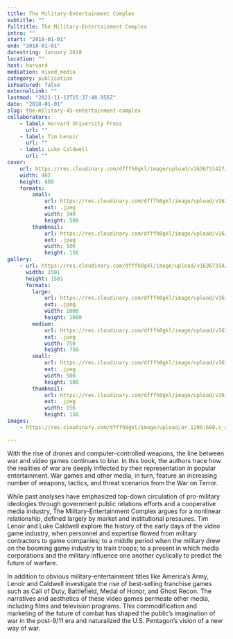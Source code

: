 ```yaml
---
title: The Military-Entertainment Complex
subtitle: ""
fulltitle: The Military-Entertainment Complex
intro: ""
start: "2018-01-01"
end: "2018-01-01"
datestring: January 2018
location: ""
host: harvard
mediation: mixed_media
category: publication
isFeatured: false
externalLink: ""
lastmod: "2021-11-12T15:37:48.956Z"
date: "2018-01-01"
slug: the-military-45-entertainment-complex
collaborators:
    - label: Harvard University Press
      url: ""
    - label: Tim Lenoir
      url: ""
    - label: Luke Caldwell
      url: ""
cover:
    url: https://res.cloudinary.com/dfffh0gkl/image/upload/v1636731427/mecomplex1_f98e6dfc41.jpg
    width: 462
    height: 680
    formats:
        small:
            url: https://res.cloudinary.com/dfffh0gkl/image/upload/v1636731428/small_mecomplex1_f98e6dfc41.jpg
            ext: .jpeg
            width: 340
            height: 500
        thumbnail:
            url: https://res.cloudinary.com/dfffh0gkl/image/upload/v1636731428/thumbnail_mecomplex1_f98e6dfc41.jpg
            ext: .jpeg
            width: 106
            height: 156
gallery:
    - url: https://res.cloudinary.com/dfffh0gkl/image/upload/v1636731427/mecomplex2_aa6ee5ffb9.jpg
      width: 1501
      height: 1501
      formats:
        large:
            url: https://res.cloudinary.com/dfffh0gkl/image/upload/v1636731428/large_mecomplex2_aa6ee5ffb9.jpg
            ext: .jpeg
            width: 1000
            height: 1000
        medium:
            url: https://res.cloudinary.com/dfffh0gkl/image/upload/v1636731429/medium_mecomplex2_aa6ee5ffb9.jpg
            ext: .jpeg
            width: 750
            height: 750
        small:
            url: https://res.cloudinary.com/dfffh0gkl/image/upload/v1636731429/small_mecomplex2_aa6ee5ffb9.jpg
            ext: .jpeg
            width: 500
            height: 500
        thumbnail:
            url: https://res.cloudinary.com/dfffh0gkl/image/upload/v1636731428/thumbnail_mecomplex2_aa6ee5ffb9.jpg
            ext: .jpeg
            width: 156
            height: 156
images:
    - https://res.cloudinary.com/dfffh0gkl/image/upload/ar_1200:600,c_crop/c_limit,h_1200,w_600/v1636731427/mecomplex1_f98e6dfc41.jpg

---
```

With the rise of drones and computer-controlled weapons, the line between war and video games continues to blur. In this book, the authors trace how the realities of war are deeply inflected by their representation in popular entertainment. War games and other media, in turn, feature an increasing number of weapons, tactics, and threat scenarios from the War on Terror.

While past analyses have emphasized top-down circulation of pro-military ideologies through government public relations efforts and a cooperative media industry, The Military-Entertainment Complex argues for a nonlinear relationship, defined largely by market and institutional pressures. Tim Lenoir and Luke Caldwell explore the history of the early days of the video game industry, when personnel and expertise flowed from military contractors to game companies; to a middle period when the military drew on the booming game industry to train troops; to a present in which media corporations and the military influence one another cyclically to predict the future of warfare.

In addition to obvious military-entertainment titles like America’s Army, Lenoir and Caldwell investigate the rise of best-selling franchise games such as Call of Duty, Battlefield, Medal of Honor, and Ghost Recon. The narratives and aesthetics of these video games permeate other media, including films and television programs. This commodification and marketing of the future of combat has shaped the public’s imagination of war in the post-9/11 era and naturalized the U.S. Pentagon’s vision of a new way of war.